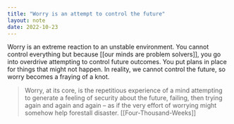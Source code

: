 ```yaml
---
title: "Worry is an attempt to control the future"
layout: note
date: 2022-10-23
---
```


Worry is an extreme reaction to an unstable environment. You cannot control everything but because [[our minds are problem solvers]], you go into overdrive attempting to control future outcomes. You put plans in place for things that might not happen. In reality, we cannot control the future, so worry becomes a fraying of a knot. 

> Worry, at its core, is the repetitious experience of a mind attempting to generate a feeling of security about the future, failing, then trying again and again and again – as if the very effort of worrying might somehow help forestall disaster.
> [[Four-Thousand-Weeks]]
